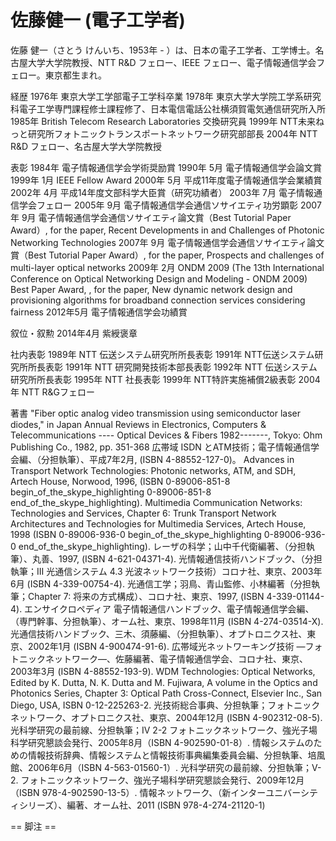 # 佐藤健一 (電子工学者)

佐藤 健一（さとう けんいち、1953年 - ）は、日本の電子工学者、工学博士。名古屋大学大学院教授、NTT R&D フェロー、IEEE フェロー、電子情報通信学会フェロー。東京都生まれ。

経歴
1976年 東京大学工学部電子工学科卒業
1978年 東京大学大学院工学系研究科電子工学専門課程修士課程修了、日本電信電話公社横須賀電気通信研究所入所
1985年 British Telecom Research Laboratories 交換研究員
1999年 NTT未来ねっと研究所フォトニックトランスポートネットワーク研究部部長
2004年 NTT R&D フェロー、名古屋大学大学院教授

表彰
1984年 電子情報通信学会学術奨励賞
1990年 5月 電子情報通信学会論文賞
1999年 1月 IEEE Fellow Award
2000年 5月 平成11年度電子情報通信学会業績賞
2002年 4月 平成14年度文部科学大臣賞（研究功績者）
2003年 7月 電子情報通信学会フェロー
2005年 9月 電子情報通信学会通信ソサイエティ功労顕彰
2007年 9月 電子情報通信学会通信ソサイエティ論文賞（Best Tutorial Paper Award）, for the paper, Recent Developments in and Challenges of Photonic Networking Technologies
2007年 9月 電子情報通信学会通信ソサイエティ論文賞（Best Tutorial Paper Award）, for the paper, Prospects and challenges of multi-layer optical networks
2009年 2月 ONDM 2009 (The 13th International Conference on Optical Networking Design and Modeling - ONDM 2009) Best Paper Award, , for the paper, New dynamic network design and provisioning algorithms for broadband connection services considering fairness
2012年5月 電子情報通信学会功績賞

叙位・叙勲
2014年4月 紫綬褒章

社内表彰
1989年 NTT 伝送システム研究所所長表彰
1991年 NTT伝送システム研究所所長表彰
1991年 NTT 研究開発技術本部長表彰
1992年 NTT 伝送システム研究所所長表彰
1995年 NTT 社長表彰
1999年 NTT特許実施補償2級表彰
2004年 NTT R&Gフェロー

著書
"Fiber optic analog video transmission using semiconductor laser diodes," in Japan Annual Reviews in Electronics, Computers & Telecommunications ---- Optical Devices & Fibers 1982-------, Tokyo: Ohm Publishing Co., 1982, pp. 351-368
広帯域 ISDN とATM技術；電子情報通信学会編、（分担執筆）、平成7年2月, (ISBN 4-88552-127-0)。
Advances in Transport Network Technologies: Photonic networks, ATM, and SDH, Artech House, Norwood, 1996, (ISBN 0-89006-851-8 begin_of_the_skype_highlighting 0-89006-851-8 end_of_the_skype_highlighting).
Multimedia Communication Networks: Technologies and Services, Chapter 6: Trunk Transport Network Architectures and Technologies for Multimedia Services, Artech House, 1998 (ISBN 0-89006-936-0 begin_of_the_skype_highlighting 0-89006-936-0 end_of_the_skype_highlighting).
レーザの科学；山中千代衛編著、（分担執筆）、丸善、1997, (ISBN 4-621-04371-4).
光情報通信技術ハンドブック、（分担執筆；III 光通信システム 4.3 光波ネットワーク技術）コロナ社、東京、2003年 6月 (ISBN 4-339-00754-4).
光通信工学；羽鳥、青山監修、小林編著（分担執筆；Chapter 7: 将来の方式構成）、コロナ社、東京、1997, (ISBN 4-339-01144-4).
エンサイクロペディア 電子情報通信ハンドブック、電子情報通信学会編、（専門幹事、分担執筆）、オーム社、東京、1998年11月 (ISBN 4-274-03514-X).
光通信技術ハンドブック、三木、須藤編、（分担執筆）、オプトロニクス社、東京、2002年1月 (ISBN 4-900474-91-6).
広帯域光ネットワーキング技術 ―フォトニックネットワーク―、佐藤編著、電子情報通信学会、コロナ社、東京、2003年3月 (ISBN 4-88552-193-9).
WDM Technologies: Optical Networks, Edited by K. Dutta, N. K. Dutta and M. Fujiwara, A volume in the Optics and Photonics Series, Chapter 3: Optical Path Cross-Connect, Elsevier Inc., San Diego, USA, ISBN 0-12-225263-2.
光技術総合事典、分担執筆；フォトニックネットワーク、オプトロニクス社、東京、2004年12月 (ISBN 4-902312-08-5).
光科学研究の最前線、分担執筆；IV 2-2 フォトニックネットワーク、強光子場科学研究懇談会発行、2005年8月（ISBN 4-902590-01-8）.
情報システムのための情報技術辞典、情報システムと情報技術事典編集委員会編、分担執筆、培風館、2006年6月（ISBN 4-563-01560-1）.
光科学研究の最前線、分担執筆；V-2. フォトニックネットワーク、強光子場科学研究懇談会発行、2009年12月（ISBN 978-4-902590-13-5）.
情報ネットワーク、（新インターユニバーシティシリーズ）、編著、オーム社、2011 (ISBN 978-4-274-21120-1)


== 脚注 ==